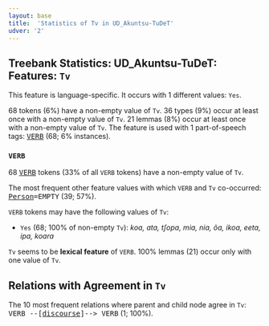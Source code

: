 ```yaml
---
layout: base
title:  'Statistics of Tv in UD_Akuntsu-TuDeT'
udver: '2'
---
```


## Treebank Statistics: UD_Akuntsu-TuDeT: Features: `Tv`

This feature is language-specific.
It occurs with 1 different values: `Yes`.

68 tokens (6%) have a non-empty value of `Tv`.
36 types (9%) occur at least once with a non-empty value of `Tv`.
21 lemmas (8%) occur at least once with a non-empty value of `Tv`.
The feature is used with 1 part-of-speech tags: <tt><a href="aqz_tudet-pos-VERB.html">VERB</a></tt> (68; 6% instances).

### `VERB`

68 <tt><a href="aqz_tudet-pos-VERB.html">VERB</a></tt> tokens (33% of all `VERB` tokens) have a non-empty value of `Tv`.

The most frequent other feature values with which `VERB` and `Tv` co-occurred: <tt><a href="aqz_tudet-feat-Person.html">Person</a></tt><tt>=EMPTY</tt> (39; 57%).

`VERB` tokens may have the following values of `Tv`:

* `Yes` (68; 100% of non-empty `Tv`): <em>koa, ata, tʃopa, mia, nia, õa, ikoa, eeta, ipa, koara</em>

`Tv` seems to be **lexical feature** of `VERB`. 100% lemmas (21) occur only with one value of `Tv`.

## Relations with Agreement in `Tv`

The 10 most frequent relations where parent and child node agree in `Tv`:
<tt>VERB --[<tt><a href="aqz_tudet-dep-discourse.html">discourse</a></tt>]--> VERB</tt> (1; 100%).


